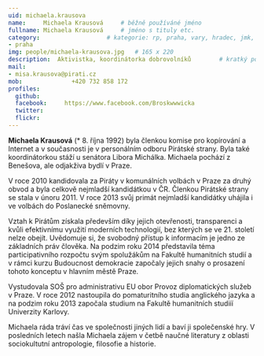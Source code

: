 ```yaml
---
uid: michaela.krausova
name:     Michaela Krausová  	# běžně používáné jméno
fullname: Michaela Krausová 	# jméno s tituly etc.
category:                 	# kategorie: rp, praha, vary, hradec, jmk, senat
- praha
img: people/michaela-krausova.jpg   # 165 x 220
description:  Aktivistka, koordinátorka dobrovolníků    	# kratký popis, max 160 znaků
mail:
- misa.krausova@pirati.cz
mob:			  +420 732 858 172
profiles:
  github:       
  facebook:     https://www.facebook.com/Broskwwwicka
  twitter: 		  
  flickr:		  
---
```


**Michaela Krausová** (* 8. října 1992) byla členkou komise pro kopírování a Internet a v současnosti je v personálním odboru Pirátské strany. Byla také koordinátorkou stáží u senátora Libora Michálka. Michaela pochází z Benešova, ale odjakživa bydlí v Praze.

V roce 2010 kandidovala za Piráty v komunálních volbách v Praze za druhý obvod a byla celkově nejmladší kandidátkou v ČR. Členkou Pirátské strany se stala v únoru 2011. V roce 2013 svůj primát nejmladší kandidátky uhájila i ve volbách do Poslanecké sněmovny.

Vztah k Pirátům získala především díky jejich otevřenosti, transparenci a kvůli efektivnímu využití moderních technologií, bez kterých se ve 21. století nelze obejít. Uvědomuje si, že svobodný přístup k informacím je jedno ze základních práv člověka. Na podzim roku 2014 představila téma participativního rozpočtu svým spolužákům na Fakultě humanitních studií a v rámci kurzu Budoucnost demokracie započaly jejich snahy o prosazení tohoto konceptu v hlavním městě Praze.

Vystudovala SOŠ pro administrativu EU obor Provoz diplomatických služeb v Praze. V roce 2012 nastoupila do pomaturitního studia anglického jazyka a na podzim roku 2013 započala studium na Fakultě humanitních studiíí Univerzity Karlovy.

Michaela ráda tráví čas ve společnosti jiných lidí a baví ji společenské hry. V posledních letech našla Michaela zájem v četbě naučné literatury z oblasti sociokultutní antropologie, filosofie a historie.
